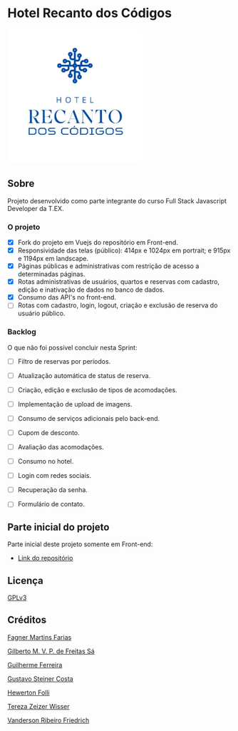 # Hotel Recanto dos Códigos

<img src="hotel/frontend/src/assets/images/Logo%20Hotel.jpeg" width="60%" alt="Logo Hotel Recanto dos Códigos"/>

## Sobre
Projeto desenvolvido como parte integrante do curso Full Stack Javascript Developer da T.EX.

### O projeto
- [x] Fork do projeto em Vuejs do repositório em Front-end.
- [x] Responsividade das telas (público): 414px e 1024px em portrait; e 915px e 1194px em landscape.
- [x] Páginas públicas e administrativas com restrição de acesso a determinadas páginas.
- [x] Rotas administrativas de usuários, quartos e reservas com cadastro, edição e inativação de dados no banco de dados.
- [x] Consumo das API's no front-end.
- [ ] Rotas com cadastro, login, logout, criação e exclusão de reserva do usuário público.

### Backlog
O que não foi possível concluir nesta Sprint:
- [ ]  Filtro de reservas por períodos.
- [ ]  Atualização automática de status de reserva.
- [ ]  Criação, edição e exclusão de tipos de acomodações.
- [ ]  Implementação de upload de imagens.
- [ ]  Consumo de serviços adicionais pelo back-end.
- [ ]  Cupom de desconto. 
- [ ]  Avaliação das acomodações.
- [ ]  Consumo no hotel.
- [ ]  Login com redes sociais.
- [ ]  Recuperação da senha.
- [ ]  Formulário de contato.


## Parte inicial do projeto
Parte inicial deste projeto somente em Front-end: 

- [Link do repositório](https://github.com/Tetezw/hotel_T.EX)

## Licença
[GPLv3](https://choosealicense.com/licenses/gpl-3.0/)


## Créditos
[Fagner Martins Farias](https://github.com/ffagner)

[Gilberto M. V. P. de Freitas Sá](https://github.com/Gibasa)

[Guilherme Ferreira](https://github.com/devguiferreira)

[Gustavo Steiner Costa](https://github.com/GustaSteiner)

[Hewerton Folli](https://github.com/hewertonfl)

[Tereza Zeizer Wisser](https://github.com/Tetezw)

[Vanderson Ribeiro Friedrich](https://github.com/VaanRF)

